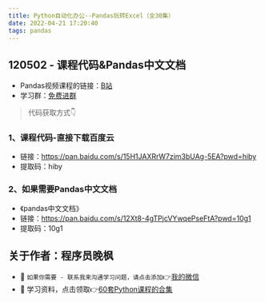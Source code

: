 ```yaml
---
title: Python自动化办公--Pandas玩转Excel（全30集）
date: 2022-04-21 17:20:40
tags: pandas
---
```



## 120502 - 课程代码&Pandas中文文档
- Pandas视频课程的链接：[B站](https://www.bilibili.com/video/BV1hk4y1C73S)
- 学习群：[免费进群](http://www.python4office.cn/wechat-group/)
> 代码获取方式👇

### 1、课程代码-直接下载百度云
- 链接：https://pan.baidu.com/s/15H1JAXRrW7zim3bUAg-5EA?pwd=hiby 
- 提取码：hiby 

### 2、如果需要Pandas中文文档
- 《pandas中文文档》
- 链接：https://pan.baidu.com/s/12Xt8-4gTPjcVYwqePseFtA?pwd=10g1 
- 提取码：10g1 


## 关于作者：程序员晚枫
- 💬 ``如果你需要 - 联系我来沟通学习问题，请点击添加``👉[我的微信](https://www.python-office.com/api/img-cdn/qrcode.jpg)
- 🎁 学习资料，点击领取👉[60套Python课程的合集](http://www.python4office.cn/vedio-course/)
